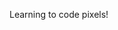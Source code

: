 Learning to code pixels!
     

<!---
rustythehuman/rustythehuman is a ✨ special ✨ repository because its `README.md` (this file) appears on your GitHub profile.
You can click the Preview link to take a look at your changes.
--->
